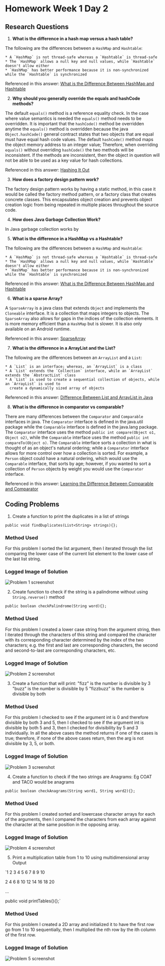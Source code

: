 # Homework Week 1 Day 2

## Research Questions

1. **What is the difference in a hash map versus a hash table?**

The following are the differences between a `HashMap` and `Hashtable`:

    * A `HashMap` is not thread-safe whereas a `Hashtable` is thread-safe
    * The `HashMap` allows a null key and null values, while `Hashtable` doesn't allow either
    * `HashMap` has better performance because it is non-synchronized while the `Hashtable` is synchronized

Referenced in this answer: [What is the Difference Between HashMap and Hashtable](https://javarevisited.blogspot.com/2010/10/difference-between-hashmap-and.html)

2. **Why should you generally override the equals and hashCode methods?**

The default `equals()` method is a reference equality check. In the case where value semantics is needed
the `equals()` method needs to be overridden. It is important that the `hashCode()` method be overridden
anytime the `equals()` method is overridden because the java `Object.hashCode()` general contract states
that two objects that are equal must have equal hash code values. The default `hashCode()` method maps
the object memory address to an integer value; Therefore, when overriding `equals()` without overriding
`hashCode()` the two methods will be inconsistent. If the methods are inconsistent, then the object
in question will not be able to be used as a key value for hash collections.

Referenced in this answer: [Hashing It Out](https://www.ibm.com/developerworks/java/library/j-jtp05273/index.html)

3. **How does a factory design pattern work?**

The factory design pattern works by having a static method, in this case it would be called the factory
method pattern, or a factory class that creates concrete classes. This encapsulates object creation
and prevents object creation logic from being repeated in multiple places throughout the source code.

4. **How does Java Garbage Collection Work?**

In Java garbage collection works by 

5. **What is the difference in a HashMap vs a Hashtable?**

The following are the differences between a `HashMap` and `Hashtable`:

    * A `HashMap` is not thread-safe whereas a `Hashtable` is thread-safe
    * The `HashMap` allows a null key and null values, while `Hashtable` doesn't allow either
    * `HashMap` has better performance because it is non-synchronized while the `Hashtable` is synchronized

Referenced in this answer: [What is the Difference Between HashMap and Hashtable](https://javarevisited.blogspot.com/2010/10/difference-between-hashmap-and.html)

6. **What is a sparse Array?**

A `SparseArray` is a java class that extends `Object` and implements the `Cloneable` interface. It is
a collection that maps integers to objects. The `SparseArray` also allows for gaps in the indices of
the collection elements. It is more memory efficient than a `HashMap` but is slower. It is also only
available on an Android runtime.

Referenced in this answer: [SparseArray](https://developer.android.com/reference/android/util/SparseArray.html)

7. **What is the difference in a ArrayList and the List?**

The following are the differences between an `ArrayList` and a `List`:

    * A `List` is an interface; whereas, an `ArrayList` is a class
    * A `List` extends the `Collection` interface, while an `ArrayList` extends the `AbstractList` class
    * A `List` is used to create a sequential collection of objects, while an `ArrayList` is used to
      create a dynamically sized array of objects

Referenced in this answer: [Difference Between List and ArrayList in Java](https://techdifferences.com/difference-between-list-and-arraylist-in-java.html)

8. **What is the difference in comparator vs comparable?**

There are many differences between the `Comparator` and `Comparable` interfaces in java. The `Comparator`
interface is defined in the java.util package while the `Comparable` interface is defined in the java.lang
package. The `Comparator` interface uses the method `public int compare(Object o1, Object o2)`, while
the `Comparable` interface uses the method `public int compareTo(Object o)`. The `Comparable` interface
sorts a collection in what is thought of as an object's natural ordering; while a `Comparator` interface
allows for more control over how a collection is sorted. For example, a `Person` object could have a
natural ordering, which would use the `Comparable` interface, that sorts by age; however, if you wanted
to sort a collection of `Person` objects by weight you would use the `Comparator` interface.

Referenced in this answer: [Learning the Difference Between Comparable and Comparator](https://www.developer.com/java/data/learning-the-difference-between-comparable-and-comparator.html)

## Coding Problems

1. Create a function to print the duplicates in a list of strings

`public void findDuplicates(List<String> strings){};`

### Method Used

For this problem I sorted the list argument, then I iterated through the list comparing the lower case
of the current list element to the lower case of the last list string.

### Logged Image of Solution

![Problem 1 screenshot](/app/src/main/res/img/ProblemOneConsole.png)


2. Create function to check if the string is a palindrome without using `String.reverse()` method

`public boolean checkPalindrome(String word){};`

### Method Used

For this problem I created a lower case string from the argument string, then I iterated through the
characters of this string and compared the character with its corresponding character determined by
the index of the two characters; e.g. the first and last are corresponding characters, the second and
second-to-last are corresponding characters, etc.

### Logged Image of Solution

![Problem 2 screenshot](/app/src/main/res/img/ProblemTwoConsole.png)

3. Create a function that will print:
"fizz" is the number is divisible by 3
"buzz" is the number is divisible by 5
"fizzbuzz" is the number is divisible by both

### Method Used

For this problem I checked to see if the argument int is 0 and therefore divisible by both 3 and 5, then I
checked to see if the argument int is divisible by both 5 and 3, then I checked for divisibility by
5 and 3 individually. In all the above cases the method returns if one of the cases is true; therefore,
if none of the above cases return, then the arg is not divisible by 3, 5, or both.

### Logged Image of Solution

![Problem 3 screenshot](/app/src/main/res/img/ProblemThreeConsole.png)

4. Create a function to check if the two strings are Anagrams: Eg COAT and TACO would be anagrams

`public boolean checkAnagrams(String word1, String word2){};`

### Method Used

For this problem I created sorted and lowercase character arrays for each of the arguments, then I
compared the characters from each array against the character at the same position in the opposing array.

### Logged Image of Solution

![Problem 4 screenshot](/app/src/main/res/img/ProblemFourConsole.png)

5. Print a multiplication table from 1 to 10 using multidimensional array
Output

`1 2 3 4 5 6 7 8 9 10

2 4 6 8 10 12 14 16 18 20

...

public void printTables(){};`

### Method Used

For this problem I created a 2D array and initialized it to have the first row go from 1 to 10 sequentially,
then I multiplied the nth row by the ith column of the first row.

### Logged Image of Solution

![Problem 5 screenshot](/app/src/main/res/img/ProblemFiveConsole.png)

